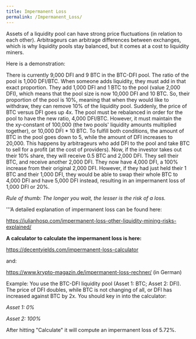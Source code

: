 ```yaml
---
title: Impermanent Loss
permalink: /Impermanent_Loss/
---
```


Assets of a liquidity pool can have strong price fluctuations (in
relation to each other). Arbitrageurs can arbitrage differences between
exchanges, which is why liquidity pools stay balanced, but it comes at a
cost to liquidity miners.

Here is a demonstration:

There is currently 9,000 DFI and 9 BTC in the BTC-DFI pool. The ratio of
the pool is 1,000 DFI/BTC. When someone adds liquidity, they must add in
that exact proportion. They add 1,000 DFI and 1 BTC to the pool (value
2,000 DFI), which means that the pool size is now 10,000 DFI and 10 BTC.
So, their proportion of the pool is 10%, meaning that when they would
like to withdraw, they can remove 10% of the liquidity pool. Suddenly,
the price of BTC versus DFI goes up 4x. The pool must be rebalanced in
order for the pool to have the new ratio, 4,000 DFI/BTC. However, it
must maintain the the xy-constant of 100,000 (the two pools' liquidity
amounts multiplied together), or 10,000 DFI \* 10 BTC. To fulfill both
conditions, the amount of BTC in the pool goes down to 5, while the
amount of DFI increases to 20,000. This happens by arbitrageurs who add
DFI to the pool and take BTC to sell for a profit (at the cost of
providers). Now, if the investor takes out their 10% share, they will
receive 0.5 BTC and 2,000 DFI. They sell their BTC, and receive another
2,000 DFI. They now have 4,000 DFI, a 100% increase from their original
2,000 DFI. However, if they had just held their 1 BTC and their 1,000
DFI, they would be able to swap their whole BTC to 4,000 DFI and have
5,000 DFI instead, resulting in an impermanent loss of 1,000 DFI or 20%.

*Rule of thumb: The longer you wait, the lesser is the risk of a loss.*

'''A detailed explanation of impermanent loss can be found here:

<https://julianhosp.com/impermanent-loss-other-liquidity-mining-risks-explained/>

**A calculator to calculate the impermanent loss is here:**

<https://decentyields.com/impermanent-loss-calculator>

and:

<https://www.krypto-magazin.de/impermanent-loss-rechner/> (in German)

Example: You use the BTC-DFI liquidity pool (Asset 1: BTC; Asset 2:
DFI). The price of DFI doubles, while BTC is not changing of all, or DFI
has increased against BTC by 2x. You should key in into the calculator:

*Asset 1: 0%*

*Asset 2: 100%*

After hitting "Calculate" it will compute an impermanent loss of 5.72%.
